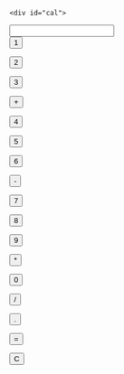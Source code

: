 <!DOCTYPE html>
<html lang="en">
<head>
    <meta charset="UTF-8">
    <meta name="viewport" content="width=device-width, initial-scale=1.0">
    <title>CALCULATOR BY ME</title>
   <style>
       #cal {
    height: 360px;
    width: 250px;
    border: 1px solid rgb(114, 104, 104);
    border-radius: 5px;
    background-color: rgb(11, 29, 109);

}

#display {
    width: 90%;
    height: 10%;
    display:flex ;
    justify-content: center;
    margin: 10px;
border: 1px solid rgb(128, 122, 122);
border-radius: 5px;
background-color: rgba(0, 0, 0, 0.699);
color: rgb(13, 172, 172);
}

.button_container {
     display: flex;
     justify-content: center;
     flex-wrap: wrap;
     margin: 5px;
     background-color: rgb(6, 46, 99);
}



.button {
  width: 50px;
  height: 50px;
  margin: 5px; 
  background-color: rgb(14, 114, 145);
}
</style>


</head>
<body>

  
    <div id="cal"> 

   <input type="text" id="display" readonly>


   <div class="button_container">
   <button class="button" onclick="currentDisplay+='1'
    document.querySelector('#display').value=currentDisplay;">1</button>

   <button class="button" onclick="currentDisplay+='2'
    document.querySelector('#display').value=currentDisplay;">2</button>

   <button class="button"  onclick="currentDisplay+='3'
    document.querySelector('#display').value=currentDisplay;">3</button>

   <button class="button"  onclick="currentDisplay+='+'
    document.querySelector('#display').value=currentDisplay;">+</button>

   <button class="button"  onclick="currentDisplay+='4'
    document.querySelector('#display').value=currentDisplay;">4</button>

   <button class="button"  onclick="currentDisplay+='5'
    document.querySelector('#display').value=currentDisplay;">5</button>

   <button class="button"  onclick="currentDisplay+='6'
    document.querySelector('#display').value=currentDisplay;">6</button>

   <button class="button"  onclick="currentDisplay+='-'
    document.querySelector('#display').value=currentDisplay;">-</button>

   <button class="button"  onclick="currentDisplay+='7'
    document.querySelector('#display').value=currentDisplay;">7</button>

   <button class="button"  onclick="currentDisplay+='8'
    document.querySelector('#display').value=currentDisplay;">8</button>

   <button class="button"  onclick="currentDisplay+='9'
    document.querySelector('#display').value=currentDisplay;">9</button>

   <button class="button"  onclick="currentDisplay+='*'
    document.querySelector('#display').value=currentDisplay;">*</button>

   <button class="button"  onclick="currentDisplay+='0'
    document.querySelector('#display').value=currentDisplay;">0</button>

   <button class="button"  onclick="currentDisplay+='/'
    document.querySelector('#display').value=currentDisplay;">/</button>

   <button class="button"  onclick="currentDisplay+='.'
    document.querySelector('#display').value=currentDisplay;">.</button>

   <button class="button"  onclick="
   let result= eval(currentDisplay);
   currentDisplay= result;
    document.querySelector('#display').value=currentDisplay;">=</button>

   <button class="button"  onclick="currentDisplay=''
    document.querySelector('#display').value=currentDisplay;">C</button>
</div>
   

<script> 
    let currentDisplay = '';
    document.querySelector('#display').value=currentDisplay;

</script>
</body>
</html>
